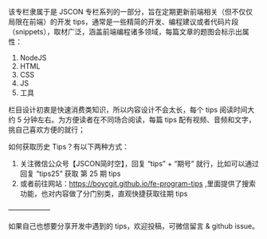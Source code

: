 
该专栏隶属于是 JSCON 专栏系列的一部分，旨在定期更新前端相关（但不仅仅局限在前端）的开发 tips，通常是一些精简的开发、编程建议或者代码片段（snippets），取材广泛，涵盖前端编程诸多领域，每篇文章的题图会标示出属性：
 1. NodeJS
 2. HTML
 3. CSS
 4. JS
 5. 工具

栏目设计初衷是快速消费类知识，所以内容设计不会太长，每个 tips 阅读时间大约 5 分钟左右。为方便读者在不同场合阅读，每篇 tips 配有视频、音频和文字，挑自己喜欢方便的就行；

如何获取历史 Tips？有以下两种方式： 
 1.  关注微信公众号【JSCON简时空】，回复 “tips” + “期号” 就行，比如可以通过回复 “tips25” 获取 第 25  期 tips
 2.  或者前往网站：https://boycgit.github.io/fe-program-tips ,里面提供了搜索功能，也对内容做了分门别类，直观快捷获取往期 tips


——————

如果自己也想要分享开发中遇到的 tips，欢迎投稿，可微信留言 & github issue。